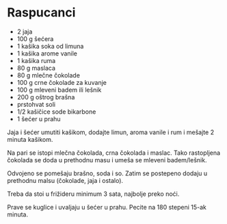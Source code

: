 # Raspucanci

- 2 jaja
- 100 g šećera
- 1 kašika soka od limuna
- 1 kašika arome vanile
- 1 kašika ruma
- 80 g maslaca
- 80 g mlečne čokolade
- 100 g crne čokolade za kuvanje
- 100 g mleveni badem ili lešnik
- 200 g oštrog brašna
- prstohvat soli
- 1/2 kašičice sode bikarbone
- 1 šećer u prahu

Jaja i šećer umutiti kašikom, dodajte limun, aroma vanile i rum i mešajte 2 minuta kašikom.

Na pari se istopi mlečna čokolada, crna čokolada i maslac. Tako rastopljena čokolada se doda u prethodnu masu i umeša se mleveni badem/lešnik.

Odvojeno se pomešaju brašno, soda i so. Zatim se postepeno dodaju u prethodnu malsu (čokolade, jaja i ostalo).

Treba da stoi u frižideru minimum 3 sata, najbolje preko noći.

Prave se kuglice i uvaljaju u šećer u prahu. Pecite na 180 stepeni 15-ak minuta.
